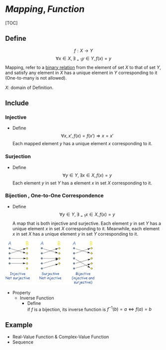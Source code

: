 # $Mapping, Function$

[TOC]

## Define  
$$
f: X \to Y  \tag{Function}
$$
$$
\forall x \in X, \exists_{= 1} y \in Y, f(x) = y
$$
Mapping, refer to a [binary relation](./Set.md) from the element of set $X$ to that of set $Y$, and satisfy any element in $X$ has a unique element in $Y$ corresponding to it (One-to-many is not allowed).

$X$: domain of Definition.

## Include

### Injective

- Define  
  $$
  \forall x, x', f(x) = f(x') \Rightarrow x = x'
  $$
  Each mapped element $y$ has a unique element $x$ corresponding to it.

### Surjection

- Define
  $$
  \forall y \in Y, \exists x \in X, f(x) = y
  $$
  Each element $y$ in set $Y$ has a element $x$ in set $X$ corresponding to it.

### Bijection , One-to-One Correspondence

- Define
  $$
  \forall y \in Y, \exists_{= 1} x \in X, f(x) = y
  $$
  A map that is both injective and surjective. Each element $y$ in set $Y$ has a unique element $x$ in set $X$ corresponding to it. Meanwhile, each element $x$ in set $X$ has a unique element $y$ in set $Y$ corresponding to it.

<img src="assets/R-16983288702011.png" alt="R" style="zoom: 30%;" />

- Property
  * Inverse Function
    - Define  
      if $f$ is a bijection, its inverse function is $f^{-1}(b) = a \Leftrightarrow f(a) = b$

## Example

* Real-Value Function & Complex-Value Function
* Sequence